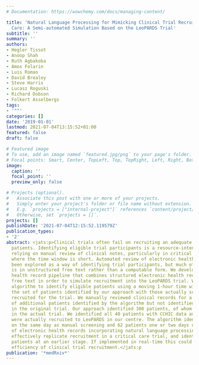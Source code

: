 ```yaml
---
# Documentation: https://wowchemy.com/docs/managing-content/

title: 'Natural Language Processing for Mimicking Clinical Trial Recruitment in Critical
  Care: A Semi-automated Simulation Based on the LeoPARDS Trial'
subtitle: ''
summary: ''
authors:
- Hegler Tissot
- Anoop Shah
- Ruth Agbakoba
- Amos Folarin
- Luis Romao
- David Brealey
- Steve Harris
- Lucasz Roguski
- Richard Dobson
- Folkert Asselbergs
tags:
- '""'
categories: []
date: '2019-01-01'
lastmod: 2021-07-04T13:15:52+01:00
featured: false
draft: false

# Featured image
# To use, add an image named `featured.jpg/png` to your page's folder.
# Focal points: Smart, Center, TopLeft, Top, TopRight, Left, Right, BottomLeft, Bottom, BottomRight.
image:
  caption: ''
  focal_point: ''
  preview_only: false

# Projects (optional).
#   Associate this post with one or more of your projects.
#   Simply enter your project's folder or file name without extension.
#   E.g. `projects = ["internal-project"]` references `content/project/deep-learning/index.md`.
#   Otherwise, set `projects = []`.
projects: []
publishDate: '2021-07-04T12:15:52.119579Z'
publication_types:
- '2'
abstract: <jats:p>Clinical trials often fail on recruiting an adequate number of appropriate
  patients. Identifying eligible trial participants is a resource-intensive task when
  relying on manual review of clinical notes, particularly in critical care settings
  where the time window is short. Automated review of electronic health records has
  been explored as a way of identifying trial participants, but much of the information
  is in unstructured free text rather than a computable form. We developed an electronic
  health record pipeline that combines structured electronic health record data with
  free text in order to simulate recruitment into the LeoPARDS trial. We applied an
  algorithm to identify eligible patients using a moving 1-hour time window, and compared
  the set of patients identified by our approach with those actually screened and
  recruited for the trial. We manually reviewed clinical records for a random sample
  of additional patients identified by the algorithm but not identified for screening
  in the original trial. Our approach identified 308 patients, of whom 208 were screened
  in the actual trial. We identified all 40 patients with CCHIC data available who
  were actually recruited to LeoPARDS in our centre. The algorithm identified 96 patients
  on the same day as manual screening and 62 patients one or two days earlier. Analysis
  of electronic health records incorporating natural language processing tools could
  effectively replicate recruitment in a critical care trial, and identify some eligible
  patients at an earlier stage. If implemented in real-time this could improve the
  efficiency of clinical trial recruitment.</jats:p
publication: '*medRxiv*'
---
```

